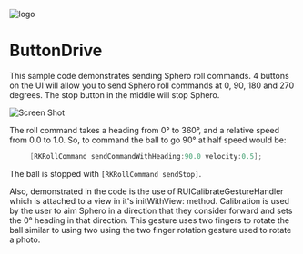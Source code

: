 ![logo](http://update.orbotix.com/developer/sphero-small.png)

# ButtonDrive
This sample code demonstrates sending Sphero roll commands.  4 buttons on the UI will allow you to
send Sphero roll commands at 0, 90, 180 and 270 degrees.  The stop button in the middle will stop
Sphero.

![Screen Shot](https://github.com/orbotix/Sphero-iOS-SDK/raw/master/samples/ButtonDrive/assets/image01.png)

The roll command 
takes a heading from 0° to 360°, and a relative speed from 0.0 to 1.0. So, to command the ball to go 90° at half speed would be:
```objective-c
     [RKRollCommand sendCommandWithHeading:90.0 velocity:0.5];
```
The ball is stopped with `[RKRollCommand sendStop]`.

Also, demonstrated in the code is the use of RUICalibrateGestureHandler which is attached to a view in it's initWithView: method. Calibration is used by the user to aim Sphero in a direction that they consider forward and sets the 0° heading in that direction. This gesture uses two fingers to rotate the ball similar to using two using the two finger rotation gesture used to rotate a photo.

